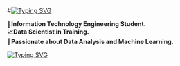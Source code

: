 #[![Typing SVG](https://readme-typing-svg.herokuapp.com?font=Fira+Code&pause=1000&width=435&lines=Mois%C3%A9s+Machorro+Portilla)](https://git.io/typing-svg)

**📓Information Technology Engineering Student.  
📈Data Scientist in Training.  
🧠Passionate about Data Analysis and Machine Learning.**

[![Typing SVG](https://readme-typing-svg.herokuapp.com?font=Bebas+Neue&duration=10000&pause=1000&width=600&height=71&lines=%F0%9F%92%BBTech+stack)](https://git.io/typing-svg)

<!--
**ELMOOY/ELMOOY** is a ✨ _special_ ✨ repository because its `README.md` (this file) appears on your GitHub profile.

Here are some ideas to get you started:

- 🔭 I’m currently working on ...
- 🌱 I’m currently learning ...
- 👯 I’m looking to collaborate on ...
- 🤔 I’m looking for help with ...
- 💬 Ask me about ...
- 📫 How to reach me: ...
- 😄 Pronouns: ...
- ⚡ Fun fact: ...
-->
